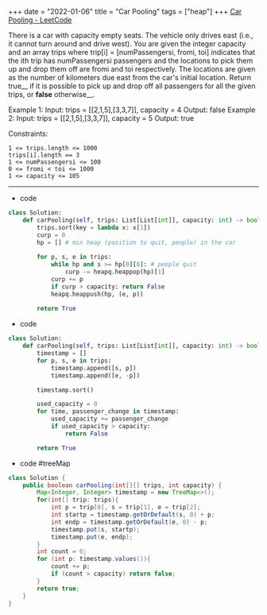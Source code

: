 +++ 
date = "2022-01-06"
title = "Car Pooling"
tags = ["heap"]
+++
[Car Pooling - LeetCode](https://leetcode.com/problems/car-pooling/)

There is a car with capacity empty seats. The vehicle only drives east (i.e., it cannot turn around and drive west).
You are given the integer capacity and an array trips where trip[i] = [numPassengersi, fromi, toi] indicates that the ith trip has numPassengersi passengers and the locations to pick them up and drop them off are fromi and toi respectively. The locations are given as the number of kilometers due east from the car's initial location.
Return true__ if it is possible to pick up and drop off all passengers for all the given trips, or __false__ otherwise__.
 
Example 1:
Input: trips = [[2,1,5],[3,3,7]], capacity = 4 Output: false 
Example 2:
Input: trips = [[2,1,5],[3,3,7]], capacity = 5 Output: true 
 
Constraints:

	1 <= trips.length <= 1000
	trips[i].length == 3
	1 <= numPassengersi <= 100
	0 <= fromi < toi <= 1000
	1 <= capacity <= 105

---
- code
```py
class Solution:
    def carPooling(self, trips: List[List[int]], capacity: int) -> bool:
        trips.sort(key = lambda x: x[1])
        curp = 0
        hp = [] # min heap (position to quit, people) in the car
        
        for p, s, e in trips:
            while hp and s >= hp[0][0]: # people quit 
                curp -= heapq.heappop(hp)[1]
            curp += p
            if curp > capacity: return False
            heapq.heappush(hp, (e, p))
            
        return True
```
- code
```py
class Solution:
    def carPooling(self, trips: List[List[int]], capacity: int) -> bool:
        timestamp = []
        for p, s, e in trips:
            timestamp.append([s, p])
            timestamp.append([e, -p])

        timestamp.sort()

        used_capacity = 0
        for time, passenger_change in timestamp:
            used_capacity += passenger_change
            if used_capacity > capacity:
                return False

        return True
```
- code #treeMap
```java
class Solution {
    public boolean carPooling(int[][] trips, int capacity) {
        Map<Integer, Integer> timestamp = new TreeMap<>();
        for(int[] trip: trips){
            int p = trip[0], s = trip[1], e = trip[2];
            int startp = timestamp.getOrDefault(s, 0) + p;
            int endp = timestamp.getOrDefault(e, 0) - p;
            timestamp.put(s, startp);
            timestamp.put(e, endp);
        }
        int count = 0;
        for (int p: timestamp.values()){
            count += p;
            if (count > capacity) return false;
        }
        return true;
    }
}
```

